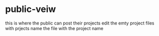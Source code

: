 # public-veiw
this is where the public can post their projects
edit the emty project files with prjects
name the file with the project name

